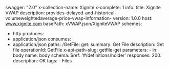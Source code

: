swagger: "2.0"
x-collection-name: Xignite
x-complete: 1
info:
  title: Xignite VWAP
  description: provides-delayed-and-historical-volumeweightedaverage-price-vwap-information-
  version: 1.0.0
host: www.xignite.com
basePath: xVWAP.json/XigniteVWAP
schemes:
- http
produces:
- application/json
consumes:
- application/json
paths:
  /GetFile:
    get:
      summary: Get File
      description: Get file
      operationId: GetFile
      x-api-path-slug: getfile-get
      parameters:
      - in: body
        name: body
        schema:
          $ref: '#/definitions/holder'
      responses:
        200:
          description: OK
      tags:
      - Files